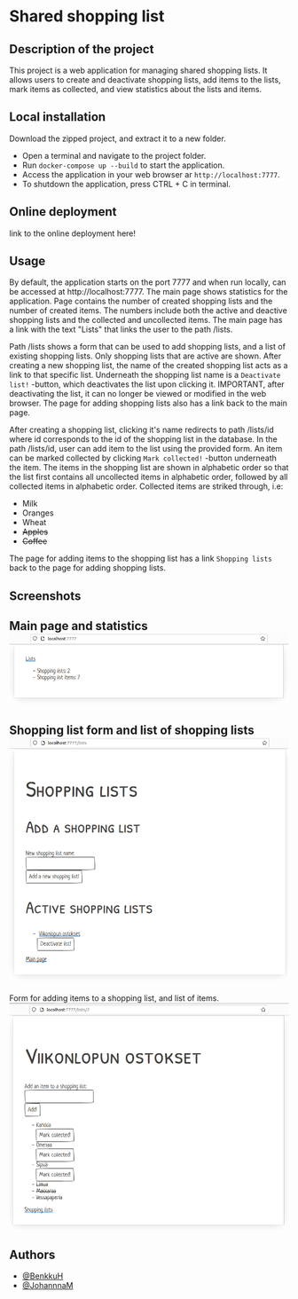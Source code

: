 # Shared shopping list

## Description of the project

This project is a web application for managing shared shopping lists. It allows users to create and deactivate shopping lists, add items to the lists, mark items as collected, and view statistics about the lists and items.

## Local installation

Download the zipped project, and extract it to a new folder.
- Open a terminal and navigate to the project folder.
- Run `docker-compose up --build` to start the application.
- Access the application in your web browser ar `http://localhost:7777`.
- To shutdown the application, press CTRL + C in terminal.

## Online deployment

link to the online deployment here!

## Usage

By default, the application starts on the port 7777 and when run locally, can be accessed at http://localhost:7777. The main page shows statistics for the application. Page contains the number of created shopping lists and the number of created items. The numbers include both the active and deactive shopping lists and the collected and uncollected items. The main page has a link with the text "Lists" that links the user to the path /lists.

Path /lists shows a form that can be used to add shopping lists, and a list of existing shopping lists. Only shopping lists that are active are shown. After creating a new shopping list, the name of the created shopping list acts as a link to that specific list. Underneath the shopping list name is a `Deactivate list!` -button, which deactivates the list upon clicking it. IMPORTANT, after deactivating the list, it can no longer be viewed or modified in the web browser. The page for adding shopping lists also has a link back to the main page.

After creating a shopping list, clicking it's name redirects to path /lists/id where id corresponds to the id of the shopping list in the database. In the path /lists/id, user can add item to the list using the provided form. An item can be marked collected by clicking `Mark collected!` -button underneath the item. The items in the shopping list are shown in alphabetic order so that the list first contains all uncollected items in alphabetic order, followed by all collected items in alphabetic order. Collected items are striked through, i.e:
- Milk
- Oranges
- Wheat
- ~~Apples~~
- ~~Coffee~~

The page for adding items to the shopping list has a link `Shopping lists` back to the page for adding shopping lists.

## Screenshots

Main page and statistics
![Main page](https://github.com/BenkkuH/wsd-ostoslista-jaettu/blob/main/images/mainpage.png?raw=true) 
---
Shopping list form and list of shopping lists
![Shopping list form](https://github.com/BenkkuH/wsd-ostoslista-jaettu/blob/main/images/listanlisays.png?raw=true)
---
Form for adding items to a shopping list, and list of items.
![Item form](https://github.com/BenkkuH/wsd-ostoslista-jaettu/blob/main/images/ostoslista1.png?raw=true)


## Authors

- [@BenkkuH](https://www.github.com/BenkkuH) 
- [@JohannnaM](https://www.github.com/JohannnaM) 